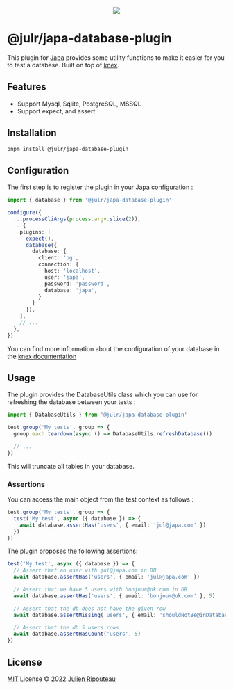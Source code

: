 <p align="center">
  <img src="https://user-images.githubusercontent.com/8337858/190878581-43ed9b9d-bf4a-47d2-9af0-b00b2e79027a.png">
</p>

# @julr/japa-database-plugin

This plugin for [Japa](http://japa.dev) provides some utility functions to make it easier for you to test a database. Built on top of [knex](https://knexjs.org/).

## Features
- Support Mysql, Sqlite, PostgreSQL, MSSQL
- Support expect, and assert

## Installation
```bash
pnpm install @julr/japa-database-plugin
```

## Configuration
The first step is to register the plugin in your Japa configuration : 

```ts
import { database } from '@julr/japa-database-plugin'

configure({
  ...processCliArgs(process.argv.slice(2)),
  ...{
    plugins: [
      expect(),
      database({ 
        database: {
          client: 'pg',
          connection: {
            host: 'localhost',
            user: 'japa',
            password: 'password',
            database: 'japa',
          }
        } 
      }),
    ],
    // ...
  },
})
```
You can find more information about the configuration of your database in the [knex documentation](https://knexjs.org/guide/#configuration-options)

## Usage

The plugin provides the DatabaseUtils class which you can use for refreshing the database between your tests :

```ts
import { DatabaseUtils } from '@julr/japa-database-plugin'

test.group('My tests', group => {
  group.each.teardown(async () => DatabaseUtils.refreshDatabase())

  // ...
})
```

This will truncate all tables in your database.

### Assertions

You can access the main object from the test context as follows :

```ts
test.group('My tests', group => {
  test('My test', async ({ database }) => {
    await database.assertHas('users', { email: 'jul@japa.com' })
  })
})
```

The plugin proposes the following assertions: 

```ts
test('My test', async ({ database }) => {
  // Assert that an user with jul@japa.com in DB
  await database.assertHas('users', { email: 'jul@japa.com' })

  // Assert that we have 5 users with bonjour@ok.com in DB
  await database.assertHas('users', { email: 'bonjour@ok.com' }, 5)

  // Assert that the db does not have the given row
  await database.assertMissing('users', { email: 'shouldNotBe@inDatabase.com'})

  // Assert that the db 5 users rows
  await database.assertHasCount('users', 5)
})
```

## License

[MIT](./LICENSE.md) License © 2022 [Julien Ripouteau](https://github.com/Julien-R44)

